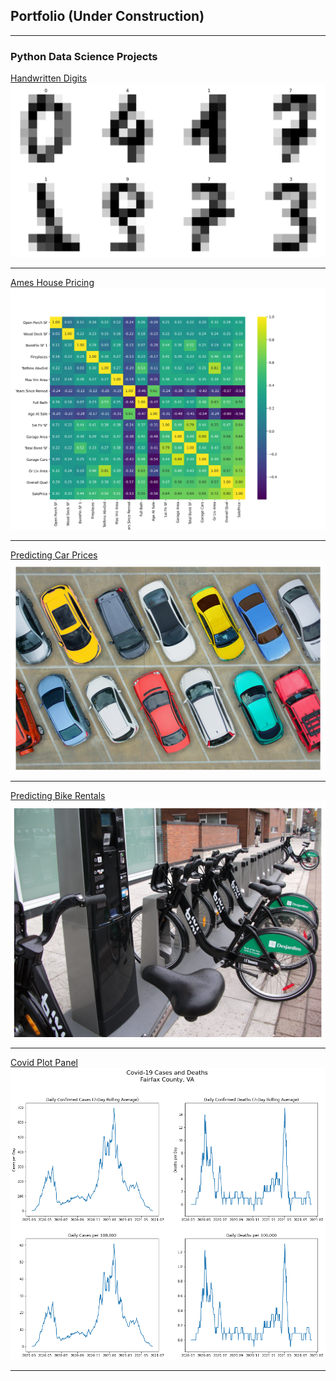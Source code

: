 ## Portfolio (Under Construction)

---

### Python Data Science Projects 

[Handwritten Digits](/projects/handwritten_digits_classifier)
<img src="images/handwritten_digits.png?raw=true"/>

---
[Ames House Pricing](/projects/ames_house_pricing_project.html)
<img src="images/ames_house_pricing_project.png?raw=true"/>

---
[Predicting Car Prices](/projects/predicting_car_prices.html)
<img src="images/car_prices_2.jpg?raw=true"/>

---
[Predicting Bike Rentals](/projects/predicting_bike_rentals.html)
<img src="images/bike_rentals.jpg?raw=true"/>

---
[Covid Plot Panel](/projects/covid_counties_fairfax.html)
<img src="images/output_8_0.png?raw=true"/>

---
